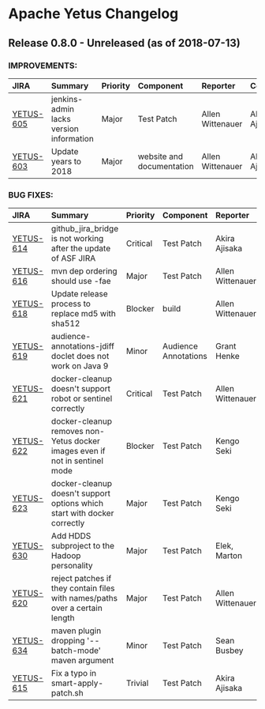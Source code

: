 
<!---
# Licensed to the Apache Software Foundation (ASF) under one
# or more contributor license agreements.  See the NOTICE file
# distributed with this work for additional information
# regarding copyright ownership.  The ASF licenses this file
# to you under the Apache License, Version 2.0 (the
# "License"); you may not use this file except in compliance
# with the License.  You may obtain a copy of the License at
#
#     http://www.apache.org/licenses/LICENSE-2.0
#
# Unless required by applicable law or agreed to in writing, software
# distributed under the License is distributed on an "AS IS" BASIS,
# WITHOUT WARRANTIES OR CONDITIONS OF ANY KIND, either express or implied.
# See the License for the specific language governing permissions and
# limitations under the License.
-->
# Apache Yetus Changelog

## Release 0.8.0 - Unreleased (as of 2018-07-13)



### IMPROVEMENTS:

| JIRA | Summary | Priority | Component | Reporter | Contributor |
|:---- |:---- | :--- |:---- |:---- |:---- |
| [YETUS-605](https://issues.apache.org/jira/browse/YETUS-605) | jenkins-admin lacks version information |  Major | Test Patch | Allen Wittenauer | Akira Ajisaka |
| [YETUS-603](https://issues.apache.org/jira/browse/YETUS-603) | Update years to 2018 |  Major | website and documentation | Allen Wittenauer | Akira Ajisaka |


### BUG FIXES:

| JIRA | Summary | Priority | Component | Reporter | Contributor |
|:---- |:---- | :--- |:---- |:---- |:---- |
| [YETUS-614](https://issues.apache.org/jira/browse/YETUS-614) | github\_jira\_bridge is not working after the update of ASF JIRA |  Critical | Test Patch | Akira Ajisaka | Akira Ajisaka |
| [YETUS-616](https://issues.apache.org/jira/browse/YETUS-616) | mvn dep ordering should use -fae |  Major | Test Patch | Allen Wittenauer | Allen Wittenauer |
| [YETUS-618](https://issues.apache.org/jira/browse/YETUS-618) | Update release process to replace md5 with  sha512 |  Blocker | build | Allen Wittenauer | Akira Ajisaka |
| [YETUS-619](https://issues.apache.org/jira/browse/YETUS-619) | audience-annotations-jdiff doclet does not work on Java 9 |  Minor | Audience Annotations | Grant Henke | Akira Ajisaka |
| [YETUS-621](https://issues.apache.org/jira/browse/YETUS-621) | docker-cleanup doesn't support robot or sentinel correctly |  Critical | Test Patch | Allen Wittenauer | Allen Wittenauer |
| [YETUS-622](https://issues.apache.org/jira/browse/YETUS-622) | docker-cleanup removes non-Yetus docker images even if not in sentinel mode |  Blocker | Test Patch | Kengo Seki | Kengo Seki |
| [YETUS-623](https://issues.apache.org/jira/browse/YETUS-623) | docker-cleanup doesn't support options which start with docker correctly |  Major | Test Patch | Kengo Seki | Kengo Seki |
| [YETUS-630](https://issues.apache.org/jira/browse/YETUS-630) | Add HDDS subproject to the Hadoop personality |  Major | Test Patch | Elek, Marton | Elek, Marton |
| [YETUS-620](https://issues.apache.org/jira/browse/YETUS-620) | reject patches if they contain files with names/paths over a certain length |  Major | Test Patch | Allen Wittenauer | Allen Wittenauer |
| [YETUS-634](https://issues.apache.org/jira/browse/YETUS-634) | maven plugin dropping '--batch-mode' maven argument |  Minor | Test Patch | Sean Busbey | Sean Busbey |
| [YETUS-615](https://issues.apache.org/jira/browse/YETUS-615) | Fix a typo in smart-apply-patch.sh |  Trivial | Test Patch | Akira Ajisaka | abipc |


